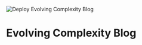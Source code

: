 ![Deploy Evolving Complexity Blog](https://github.com/Ryank90/evolvingcomplexity.io/workflows/Deploy%20Evolving%20Complexity%20Blog/badge.svg?branch=master)

# Evolving Complexity Blog